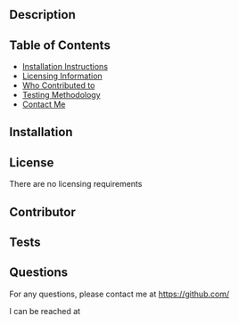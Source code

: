 # 

## Description



## Table of Contents 

- [Installation Instructions](#installation)
- [Licensing Information](#license)
- [Who Contributed to ](#contributor)
- [Testing Methodology](#tests)
- [Contact Me](#questions)

## Installation



## License

There are no licensing requirements


## Contributor



## Tests


## Questions

For any questions, please contact me at https://github.com/

I can be reached at 